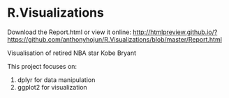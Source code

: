 # R.Visualizations

Download the Report.html or view it online: http://htmlpreview.github.io/?https://github.com/anthonyhojun/R.Visualizations/blob/master/Report.html

Visualisation of retired NBA star Kobe Bryant 

This project focuses on:

1. dplyr for data manipulation
2. ggplot2 for visualization
